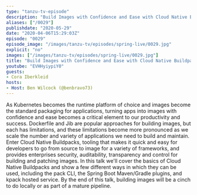 ```yaml
---
type: "tanzu-tv-episode"
description: "Build Images with Confidence and Ease with Cloud Native Buildpacks"
aliases: ["/0029"]
publishdate: "2020-05-29"
date: "2020-04-06T15:29:03Z"
episode: "0029"
episode_image: "/images/tanzu-tv/episodes/spring-live/0029.jpg"
explicit: "no"
images: ["/images/tanzu-tv/episodes/spring-live/0029.jpg"]
title: "Build Images with Confidence and Ease with Cloud Native Buildpacks"
youtube: "EVHHyiypiY0"
guests: 
- Cora Iberkleid
hosts: 
- Host: Ben Wilcock (@benbravo73)
---
```


As Kubernetes becomes the runtime platform of choice and images become the standard packaging for applications, turning apps into images with confidence and ease becomes a critical element to our productivity and success. Dockerfile and Jib are popular approaches for building images, but each has limitations, and these limitations become more pronounced as we scale the number and variety of applications we need to build and maintain. Enter Cloud Native Buildpacks, tooling that makes it quick and easy for developers to go from source to image for a variety of frameworks, and provides enterprises security, auditability, transparency and control for building and patching images. In this talk we'll cover the basics of Cloud Native Buildpacks and show a few different ways in which they can be used, including the pack CLI, the Spring Boot Maven/Gradle plugins, and kpack hosted service. By the end of this talk, building images will be a cinch to do locally or as part of a mature pipeline.



